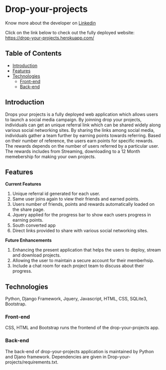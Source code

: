 # Drop-your-projects

Know more about the developer on <a href="https://www.linkedin.com/in/bharathi-ranganathan">Linkedin</a>

Click on the link below to check out the fully deployed website: https://drop-your-projects.herokuapp.com/

## Table of Contents
- [Introduction](#introduction)
- [Features](#features)
- [Technologies](#technologies)
	- [Front-end](#front-end)
	- [Back-end](#back-end)

## Introduction
Drops your projects is a fully deployed web application which allows users to launch a social media campaign. By joinning drop your projects, individuals can get an unique referral link which can be shared widely along various social networking sites. By sharing the links among social media, individuals gather a team further by earning points towards referring. Based on their number of reference, the users earn points for specific rewards. The rewards depends on the number of users referred by a particular user. The rewards includes from Streaming, downloading to a 12 Month memebership for making your own projects. 


## Features

**Current Features**

1. Unique referral id generated for each user. 
2. Same user joins again to view their friends and earned points. 
3. Users number of friends, points and rewards automatically loaded on the share page. 
4. Jquery applied for the progress bar to show each users progress in earning points. 
5. South converted app
6. Direct links provided to share with various social networking sites.

**Future Enhancements**

1. Enhancing the present application that helps the users to deploy, stream and download projects. 
2. Allowing the user to maintain a secure account for their memberhsip.
3. Include a chat room for each project team to discuss about their progress.

## Technologies
Python, Django Framework, Jquery, Javascript, HTML, CSS, SQLite3, Bootstrap.

### Front-end
CSS, HTML and Bootstrap runs the frontend of the drop-your-projects app. 

### Back-end
The back-end of drop-your-projects application is maintained by Python and Djano framework. 
Dependencies are given in Drop-your-projects/requirements.txt.







